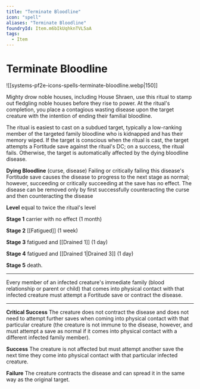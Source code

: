 ```yaml
---
title: "Terminate Bloodline"
icon: "spell"
aliases: "Terminate Bloodline"
foundryId: Item.m6bIkUqhknTVL5aA
tags:
  - Item
---
```


# Terminate Bloodline
![[systems-pf2e-icons-spells-terminate-bloodline.webp|150]]

Mighty drow noble houses, including House Shraen, use this ritual to stamp out fledgling noble houses before they rise to power. At the ritual's completion, you place a contagious wasting disease upon the target creature with the intention of ending their familial bloodline.

The ritual is easiest to cast on a subdued target, typically a low-ranking member of the targeted family bloodline who is kidnapped and has their memory wiped. If the target is conscious when the ritual is cast, the target attempts a Fortitude save against the ritual's DC; on a success, the ritual fails. Otherwise, the target is automatically affected by the dying bloodline disease.

**Dying Bloodline** (curse, disease) Failing or critically failing this disease's Fortitude save causes the disease to progress to the next stage as normal; however, succeeding or critically succeeding at the save has no effect. The disease can be removed only by first successfully counteracting the curse and then counteracting the disease

**Level** equal to twice the ritual's level

**Stage 1** carrier with no effect (1 month)

**Stage 2** [[Fatigued]] (1 week)

**Stage 3** fatigued and [[Drained 1]] (1 day)

**Stage 4** fatigued and [[Drained 1|Drained 3]] (1 day)

**Stage 5** death.

* * *

Every member of an infected creature's immediate family (blood relationship or parent or child) that comes into physical contact with that infected creature must attempt a Fortitude save or contract the disease.

* * *

**Critical Success** The creature does not contract the disease and does not need to attempt further saves when coming into physical contact with that particular creature (the creature is not immune to the disease, however, and must attempt a save as normal if it comes into physical contact with a different infected family member).

**Success** The creature is not affected but must attempt another save the next time they come into physical contact with that particular infected creature.

**Failure** The creature contracts the disease and can spread it in the same way as the original target.
